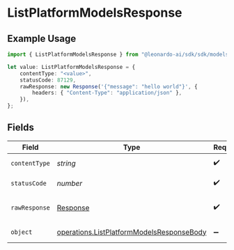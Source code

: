 # ListPlatformModelsResponse

## Example Usage

```typescript
import { ListPlatformModelsResponse } from "@leonardo-ai/sdk/sdk/models/operations";

let value: ListPlatformModelsResponse = {
    contentType: "<value>",
    statusCode: 87129,
    rawResponse: new Response('{"message": "hello world"}', {
        headers: { "Content-Type": "application/json" },
    }),
};
```

## Fields

| Field                                                                                                         | Type                                                                                                          | Required                                                                                                      | Description                                                                                                   |
| ------------------------------------------------------------------------------------------------------------- | ------------------------------------------------------------------------------------------------------------- | ------------------------------------------------------------------------------------------------------------- | ------------------------------------------------------------------------------------------------------------- |
| `contentType`                                                                                                 | *string*                                                                                                      | :heavy_check_mark:                                                                                            | HTTP response content type for this operation                                                                 |
| `statusCode`                                                                                                  | *number*                                                                                                      | :heavy_check_mark:                                                                                            | HTTP response status code for this operation                                                                  |
| `rawResponse`                                                                                                 | [Response](https://developer.mozilla.org/en-US/docs/Web/API/Response)                                         | :heavy_check_mark:                                                                                            | Raw HTTP response; suitable for custom response parsing                                                       |
| `object`                                                                                                      | [operations.ListPlatformModelsResponseBody](../../../sdk/models/operations/listplatformmodelsresponsebody.md) | :heavy_minus_sign:                                                                                            | Responses for GET /api/rest/v1/platformModels                                                                 |
